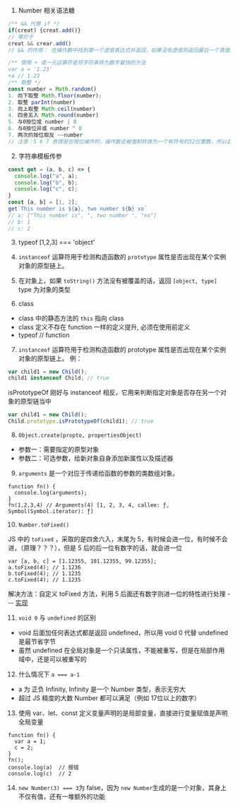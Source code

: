 1. Number 相关语法糖

```JavaScript
/** && 代替 if */
if(creat) {creat.add()}
// 等价于
creat && crear.add()
// && 的作用： 在操作数中找到第一个虚值表达式并返回，如果没有虚值则返回最后一个真值表达式

/** 使用 + 或一元运算符是将字符串转为数字最快的方法
var a = '1.23'
+a // 1.23
/** 取整 */
const number = Math.random()
1. 向下取整 Math.floor(number);
2. 取整 parInt(number)
3. 向上取整 Math.ceil(number)
4. 四舍五入 Math.round(number)
5. 与0按位或 number | 0
6. 与0按位异或 number ^ 0
7. 两次的按位取反 ~~number
// 注意：5 6 7 原理是在按位操作时，操作数会被强制转换为一个有符号的32位整数，所以自然剔除了小数部分。但同时意味着这种方法也存在局限性：按位操作时，可操作的数为±2^31-1之间。

```

2. 字符串模板传参

```JavaScript
const get = (a, b, c) => {
  console.log("a", a);
  console.log("b", b);
  console.log("c", c);
}
const [a, b] = [1, 2];
get`This number is ${a}, two number ${b} xo`
// a: ["This number is", ", two number ", "xo"]
// b: 1
// c: 2
```

3. typeof [1,2,3] === 'object'

4. `instanceof` 运算符用于检测构造函数的 `prototype` 属性是否出现在某个实例对象的原型链上。

5. 在对象上，如果 `toString()` 方法没有被覆盖的话，返回 `[object, type]` type 为对象的类型

6. class

- class 中的静态方法的 `this` 指向 class
- class 定义不存在 function 一样的定义提升, 必须在使用前定义
- typeof <class> // function

7. `instanceof` 运算符用于检测构造函数的 prototype 属性是否出现在某个实例对象的原型链上。
   例：

```js
var child1 = new Child();
child1 instanceof Child; // true
```

isPrototypeOf 刚好与 instanceof 相反，它用来判断指定对象是否存在另一个对象的原型链当中

```js
var child1 = new Child();
Child.prototype.isPrototypeOf(child1); // true
```

8. `Object.create(propto, propertiesObject)`

- 参数一：需要指定的原型对象
- 参数二：可选参数，给新对象自身添加新属性以及描述器

9. `arguments` 是一个对应于传递给函数的参数的类数组对象。

```JS
function fn() {
  console.log(arguments);
}
fn(1,2,3,4) // Arguments(4) [1, 2, 3, 4, callee: ƒ, Symbol(Symbol.iterator): ƒ]
```

10. `Number.toFixed()`

JS 中的 `toFixed` ，采取的是四舍六入，末尾为 5，有时候会进一位，有时候不会进，（原理？？？），但是 5 后的后一位有数字的话，就会进一位

```JS
var [a, b, c] = [1.12355, 101.12355, 99.12355];
a.toFixed(4); // 1.1236
b.toFixed(4); // 1.1235
c.toFixed(4); // 1.1235
```

解决方法：自定义 toFixed 方法，利用 5 后面还有数字则进一位的特性进行处理 --- [实现](./code/myFixed.ts)

11. `void 0` 与 `undefined` 的区别

- void 后面加任何表达式都是返回 undefined，所以用 void 0 代替 undefined 是最节省字节
- 虽然 undefined 在全局对象是一个只读属性，不能被重写，但是在局部作用域中，还是可以被重写的

12. 什么情况下 `a === a-1`

- a 为 正负 Infinity, Infinity 是一个 Number 类型，表示无穷大
- 超过 JS 精度的大数 Number 都可以满足（例如 17位以上的数字）

13. 使用 var、let、const 定义变量声明的是局部变量，直接进行变量赋值是声明全局变量

```JS
function fn() {
  var a = 1;
  c = 2;
}
fn();
console.log(a)  // 报错
console.log(c)  // 2
```

14. `new Number(3) === 3`为 false，因为 `new Number`生成的是一个对象，其身上不仅有值，还有一堆额外的功能